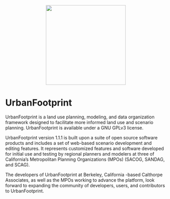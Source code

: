 <p align='center'>
<img src='https://raw.github.com/Calthorpe-Associates/UrbanFootprint/Release-1.1.0b/sproutcore/apps/fp/resources/images/loading.png' height='250px' width='250px'/>
</p>

UrbanFootprint
==============

UrbanFootprint is a land use planning, modeling, and data organization framework designed to facilitate more informed land use and scenario planning. UrbanFootprint is available under a GNU GPLv3 license.

UrbanFootprint version 1.1.1 is built upon a suite of open source software products and includes a set of web-based scenario development and editing features. It represents customized features and software developed for initial use and testing by regional planners and modelers at three of California’s Metropolitan Planning Organizations (MPOs) (SACOG, SANDAG, and SCAG).

The developers of UrbanFootprint at Berkeley, California -based Calthorpe Associates, as well as the MPOs working to advance the platform, look forward to expanding the community of developers, users, and contributors to UrbanFootprint.
